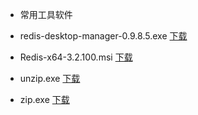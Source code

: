 
* 常用工具软件
 
* redis-desktop-manager-0.9.8.5.exe [下载](https://raw.githubusercontent.com/lwplvx/blogs/master/software/redis-desktop-manager-0.9.8.5.exe)
* Redis-x64-3.2.100.msi [下载](https://raw.githubusercontent.com/lwplvx/blogs/master/software/Redis-x64-3.2.100.msi)
* unzip.exe [下载](https://raw.githubusercontent.com/lwplvx/blogs/master/software/unzip.exe)
* zip.exe [下载](https://raw.githubusercontent.com/lwplvx/blogs/master/software/zip.exe)

